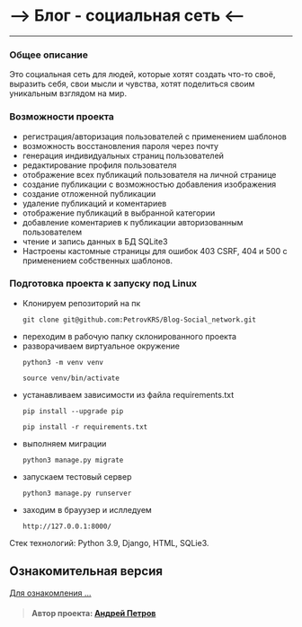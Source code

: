 # --> Блог - социальная сеть <--
***

### Общее описание
Это социальная сеть для людей, которые хотят создать что-то своё, выразить себя, свои мысли и чувства,
хотят поделиться своим уникальным взглядом на мир.

### Возможности проекта
  * регистрация/авторизация пользователей с применением шаблонов
  * возможность восстановления пароля через почту
  * генерация индивидуальных страниц пользователей
  * редактирование профиля пользователя
  * отображение всех публикаций пользователя на личной странице
  * создание публикации с возможностью добавления изображения
  * создание отложенной публикации
  * удаление публикаций и коментариев
  * отображение публикаций в выбранной категории
  * добавление коментариев к публикации авторизованным пользователем
  * чтение и запись данных в БД SQLite3
  * Настроены кастомные страницы для ошибок 403 CSRF, 404 и 500 с применением собственных шаблонов.

### Подготовка проекта к запуску под Linux
* Клонируем репозиторий на пк
  ```
  git clone git@github.com:PetrovKRS/Blog-Social_network.git
  ```
* переходим в рабочую папку склонированного проекта
* разворачиваем виртуальное окружение
  ```
  python3 -m venv venv
  ```
  ```
  source venv/bin/activate
  ```
* устанавливаем зависимости из файла requirements.txt
  ```
  pip install --upgrade pip
  ```
  ```
  pip install -r requirements.txt
  ```
* выполняем миграции
  ```
  python3 manage.py migrate
  ```
* запускаем тестовый сервер
  ```
  python3 manage.py runserver
  ```
* заходим в брауузер и ислледуем
  ```
  http://127.0.0.1:8000/
  ```

Стек технологий: Python 3.9, Django, HTML, SQLie3.

## Ознакомительная версия
[Для ознакомления ...](https://petrovkrs.pythonanywhere.com)

> #### Автор проекта: **[Андрей Петров](https://github.com/PetrovKRS)** 
